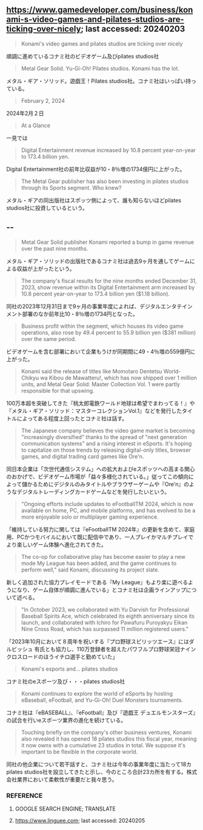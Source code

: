 ## https://www.gamedeveloper.com/business/konami-s-video-games-and-pilates-studios-are-ticking-over-nicely; last accessed: 20240203

> Konami's video games and pilates studios are ticking over nicely

順調に進めているコナミ社のビデオゲーム及びpilates studios社

> Metal Gear Solid. Yu-Gi-Oh! Pilates studios. Konami has the lot.

メタル・ギア・ソリッド。遊戯王！Pilates studios社。コナミ社はいっぱい持っている。

> February 2, 2024

2024年2月２日

> At a Glance

一見では

>    Digital Entertainment revenue increased by 10.8 percent year-on-year to 173.4 billion yen.

Digital Entertainment社の前年比収益が10・8％増の1734億円に上がった。

>    The Metal Gear publisher has also been investing in pilates studios through its Sports segment. Who knew?

メタル・ギアの同出版社はスポッツ側によって、誰も知らないほどpilates studios社に投資しているという。

## --

> Metal Gear Solid publisher Konami reported a bump in game revenue over the past nine months.

メタル・ギア・ソリッドの出版社であるコナミ社は過去9ヶ月を通してゲームによる収益が上がったという。

> The company's fiscal results for the nine months ended December 31, 2023, show revenue within its Digital Entertainment arm increased by 10.8 percent year-on-year to 173.4 billion yen ($1.18 billion).

同社の2023年12月31日まで9ヶ月の事業年度によれば、デジタルエンタテインメント部署のなか前年比10・8％増の1734円となった。

> Business profit within the segment, which houses its video game operations, also rose by 49.4 percent to 55.9 billion yen ($381 million) over the same period.

ビデオゲームを含む部署において企業もうけが同期間に49・4％増の559億円に上がった。

> Konami said the release of titles like Momotaro Dentetsu World-Chikyu wa Kibou de Mawatteru!, which has now shipped over 1 million units, and Metal Gear Solid: Master Collection Vol. 1 were partly responsible for that upswing.

100万本超を突破してきた『桃太郎電鉄ワールド地球は希望でまわってる！』や『メタル・ギア・ソリッド：マスターコレクションVol.1』などを発行したタイトルによってある程度上回ったとコナミ社は話す。

> The Japanese company believes the video game market is becoming "increasingly diversified" thanks to the spread of "next generation communication systems" and a rising interest in eSports. It's hoping to capitalize on those trends by releasing digital-only titles, browser games, and digital trading card games like Ore'n.

同日本企業は「次世代通信システム」への拡大およびeスポッツへの高まる関心のおかげで、ビデオゲーム市場が「益々多様化されている。」従ってこの傾向によって儲かるためにデジタルのみタイトルやブラウザーゲームや『Ore'n』のようなデジタルトレーディングカードゲームなどを発行したいという。

> "Ongoing efforts include updates to eFootballTM 2024, which is now available on home, PC, and mobile platforms, and has evolved to be a more enjoyable solo or multiplayer gaming experience. 

「維持している努力に関しては『eFootballTM 2024年』の更新を含めて、家庭用、PCかつモバイルにおいて既に配信中であり、一人プレイかマルチプレイでより楽しいゲーム体験へ進化されてきた。

> The co-op for collaborative play has become easier to play a new mode My League has been added, and the game continues to perform well," said Konami, discussing its project slate.

新しく追加された協力プレイモードである『My League』もより楽に遊べるようになり、ゲーム自体が順調に進んでいる」とコナミ社は企画ラインアップについて述べる。

> "In October 2023, we collaborated with Yu Darvish for Professional Baseball Spirits Ace, which celebrated its eighth anniversary since its launch, and collaborated with Ichiro for Pawafuru Puroyakyu Eikan Nine Cross Road, which has surpassed 11 million registered users."

「2023年10月において８周年を祝いする『プロ野球スピリッツエース』にはダルビッシュ 有氏とも協力し、110万登録者を超えたパワフルプロ野球栄冠ナインクロスロードのほうイチロ選手と勤めていた」

> Konami's esports and... pilates studios

コナミ社のeスポーツ及び・・・pilates studios社

> Konami continues to explore the world of eSports by hosting eBaseball, eFootball, and Yu-Gi-Oh! Duel Monsters tournaments.

コナミ社は『eBASEBALL』、『eFootball』及び『遊戯王 デュエルモンスターズ』の試合を行いeスポーツ業界の進化を続けている。

> Touching briefly on the company's other business ventures, Konami also revealed it has opened 18 pilates studios this fiscal year, meaning it now owns with a cumulative 23 studios in total. We suppose it's important to be flexible in the corporate world.

同社の他企業について若干話すと、コナミ社は今年の事業年度に当たって18カpilates studios社を設立してきたと示し、今のところ合計23カ所を有する。株式会社業界において柔軟性が重要だと我々思う。

### REFERENCE

1) GOOGLE SEARCH ENGINE; TRANSLATE

2) https://www.linguee.com; last accessed: 20240205